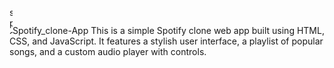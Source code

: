 <img width="5" height="43" alt="spotify" src="https://github.com/user-attachments/assets/4c6570a1-9d47-49ce-a0a1-49a1336fb578" />Spotify_clone-App
This is a simple Spotify clone web app built using HTML, CSS, and JavaScript. It features a stylish user interface, a playlist of popular songs, and a custom audio player with controls.
